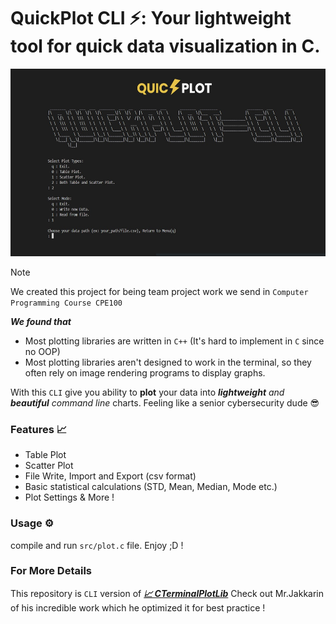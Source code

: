 # QuickPlot CLI ⚡: Your lightweight tool for quick data visualization in C.

<div align="center">
<img src="image/README/Quickplot.jpg" alt="quickplot" height="300">
</div>

> [!NOTE]
> We created this project for being team project work we send in `Computer Programming Course CPE100`

***We found that***

- Most plotting libraries are written in `C++` (It's hard to implement in `C` since no OOP)
- Most plotting libraries aren't designed to work in the terminal, so they often rely on image rendering programs to display graphs.

With this  `CLI` give you ability to **plot** your data into  ***lightweight** and **beautiful** command line* charts. Feeling like a senior cybersecurity dude 😎

### Features 📈

- Table Plot
- Scatter Plot
- File Write, Import and Export (csv format)
- Basic statistical calculations (STD, Mean, Median, Mode etc.)
- Plot Settings & More !

### Usage ⚙️

compile and run `src/plot.c` file. Enjoy ;D !

### For More Details
This repository is `CLI` version of [***📈 CTerminalPlotLib***](https://github.com/Jakkarin-Promsee/CTerminalPlotLib) Check out Mr.Jakkarin of his incredible work which he optimized it for best practice !

